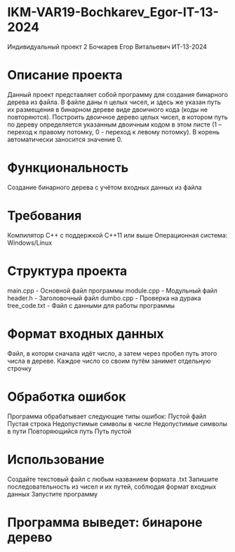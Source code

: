 # IKM-VAR19-Bochkarev_Egor-IT-13-2024
Индивидуальный проект 2
Бочкарев Егор Витальевич ИТ-13-2024

# Описание проекта
Данный проект представляет собой программу для создания бинарного дерева из файла. В файле даны n целых чисел, и здесь же указан путь их размещения в бинарном дереве виде двоичного кода (коды не повторяются). Построить двоичное дерево целых чисел, в котором путь по дереву определяется указанным двоичным кодом в этом листе (1 – переход к правому потомку, 0 - переход к левому потомку). В корень автоматически заносится значение 0.

# Функциональность
Создание бинарного дерева с учётом входных данных из файла

# Требования
Компилятор C++ с поддержкой C++11 или выше
Операционная система: Windows/Linux

# Структура проекта
main.cpp - Основной файл программы
module.cpp - Модульный файл
header.h - Заголовочный файл
dumbo.cpp - Проверка на дурака
tree_code.txt - Файл с данными для работы программы

# Формат входных данных
Файл, в которм сначала идёт число, а затем через пробел путь этого числа в дереве. Каждое число со своим путём занимет отдельную строчку

# Обработка ошибок
Программа обрабатывает следующие типы ошибок:
Пустой файл
Пустая строка
Недопустимые символы в числе
Недопустимые символы в пути
Повторяющийся путь
Путь пустой

# Использование
Создайте текстовый файл с любым названием формата .txt
Запишите последовательность из чисел и их путей, соблюдая формат входных данных
Запустите программу

# Программа выведет: бинароне дерево
